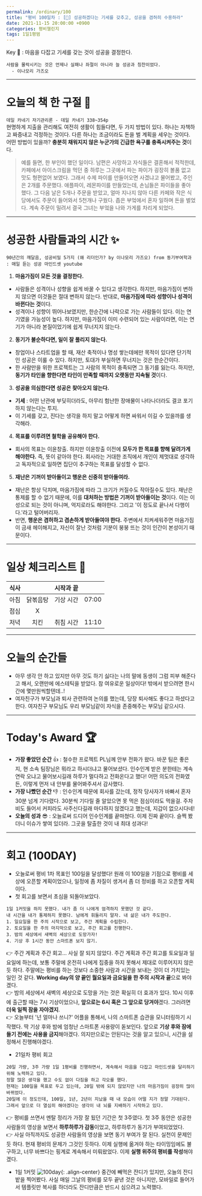 ```yaml
---
permalink: /ordinary/100
title: "평비 100일차 : [💯] 성공하겠다는 기세를 갖추고, 성공을 겸허히 수용하라"
date: 2021-11-15 20:00:00 +0900
categories: 평비챌린지
tags: 1일1평범
---  
```

Key 🔑 : 마음을 다잡고 기세를 갖는 것이 성공을 결정한다.  
```
사람을 몰락시키는 것은 언제나 실패나 좌절이 아니라 늘 성공과 칭찬이었다.
  - 이나모리 가즈오
```

---
# 오늘의 책 한 구절 📕
`데일 카네기 자기관리론 - 데일 카네기 338~354p`  
현명하게 지출을 관리해도 여전히 생활이 힘들다면, 두 가지 방법이 있다. 하나는 자책하고 짜증내고 걱정하는 것이다. 다른 하나는 조금이라도 돈을 벌 계획을 세우는 것이다. 어떤 방법이 있을까? **충분히 채워지지 않은 누군가의 긴급한 욕구를 충족시켜주는 것**이다.  
> 예를 들면, 한 부인이 했던 일이다. 남편은 사망하고 자식들은 결혼해서 적적한데, 카페에서 아이스크림을 먹던 중 하루는 그곳에서 파는 파이가 굉장히 볼품 없고 맛도 형편없어 보였다. 그래서 수제 파이를 만들어오면 사겠냐고 물어봤고, 주인은 2개를 주문했다. 애플파이, 레몬파이를 만들었는데, 손님들은 파이들을 좋아했다. 그 다음 날은 5개나 주문을 받았고, 얼마 지나지 않아 다른 카페와 작은 식당에서도 주문이 들어와서 5천개나 구웠다. 좁은 부엌에서 혼자 일하며 돈을 벌었다. 계속 주문이 밀려서 결국 그녀는 부엌을 나와 가게를 차리게 되었다.  

---
# 성공한 사람들과의 시간 ✨
`90년간의 깨달음, 성공비밀 5가지 (왜 리더인가? by 이나모리 가즈오) from 동기부여학과 : 매일 듣는 성공 마인드셋 youtube`  
1. **마음가짐이 모든 것을 결정한다.**
  - 사람들은 성격이나 성향을 쉽게 바꿀 수 있다고 생각한다. 하지만, 마음가짐이 변하지 않으면 이것들은 절대 변하지 않는다. 반대로, **마음가짐에 따라 성향이나 성격이 바뀐다는 것**이다.  
  - 성격이나 성향이 뛰어나보였지만, 한순간에 나락으로 가는 사람들이 있다. 이는 연기였을 가능성이 높다. 하지만, 마음가짐이 이미 수련되어 있는 사람이라면, 이는 연기가 아니라 본질이었기에 쉽게 무너지지 않는다.
2. **동기가 불순하다면, 일이 잘 풀리지 않는다.**
  - 창업이나 스타트업을 할 때, 재산 축적이나 명성 쌓는데에만 목적이 있다면 단기적인 성공은 이룰 수 있다. 하지만, 토대가 부실하면 무너지는 것은 한순간이다.
  - 한 사람만을 위한 프로젝트는 그 사람의 목적이 충족되면 그 동기를 잃는다. 하지만, **동기가 타인을 향한다면 타인이 만족할 때까지 오랫동안 지속될 것**이다.
3. **성공을 의심한다면 성공은 찾아오지 않는다.**
  - **기세** : 어떤 난관에 부딪히더라도, 아무리 험난한 장애물이 나타나더라도 결코 포기하지 않는다는 투지.
  - 이 기세를 갖고, 진다는 생각을 하지 말고 어떻게 하면 싸워서 이길 수 있을까를 생각해라.
4. **목표를 이루려면 철학을 공유해야 한다.**
  - 회사의 목표는 이윤창출. 하지만 이윤창출 이전에 **모두가 한 목표를 향해 달려가게 해야한다.** 즉, 뜻이 같아야 한다. 회사라는 거대한 조직에서 개인이 제멋대로 생각하고 독자적으로 일하면 집단이 추구하는 목표를 달성할 수 없다.
5. **재난은 기꺼이 받아들이고 행운은 신중히 받아들여라.**
  - 재난은 항상 닥치며, 마음가짐에 따라 그 크기가 커질수도 작아질수도 있다. 재난은 통제를 할 수 없기 때문에, 이를 **대처하는 방법은 기꺼이 받아들이는 것**이다. 이는 이성으로 되는 것이 아니며, 억지로라도 해야한다. 그리고 '이 정도로 끝나서 다행이다.'라고 털어버리자.
  - 반면, **행운은 겸허하고 겸손하게 받아들여야 한다.** 주변에서 치켜세워주면 마음가짐이 금새 헤이해지고, 자신이 잘난 것처럼 기분이 붕붕 뜨는 것이 인간이 본성이기 때문이다.

---
# 일상 체크리스트 📃

| 식사 |  | 시작과 끝 |  |
|:----:|:----:|:----:|:----:|
| 아침 | 닭볶음탕 | 기상 시간 | 07:00 |
| 점심 | X |  |  |
| 저녁 | 치킨 | 취침 시간 | 11:10 |

---
# 오늘의 순간들
- 아무 생각 안 하고 있지만 아무 것도 하기 싫다는 나의 말에 동생이 그럼 피부 해준다고 해서, 오랜만에 에스테틱을 받았다. 참 여유로운 일상이다! 밖에서 받으려면 한시간에 몇만원씩할텐데..!
- 여자친구가 부모님과 퇴사 관련하여 논의를 했는데, 당장 퇴사해도 좋다고 하셨다고 한다. 여자친구 부모님도 우리 부모님같이 자식을 존중해주는 부모님 같으시다.

---
# Today's Award 🏆
- **가장 좋았던 순간** 👍 : 철수한 프로젝트 PL님께 안부 전화가 왔다. 바꾼 팀은 좋은 지, 현 소속 팀장님은 뭐라고 하시더냐고 물어보셨다. 인수인계 받은 분한테는 계속 연락 오냐고 물어보시길래 하루가 멀다하고 전화온다고 했다! 어떤 의도의 전화였든, 이렇게 먼저 내 안부를 물어봐주셔서 감사했다.
- **가장 나빴던 순간** 👎 : 인수인계 때문에 회사를 갔는데, 정작 당사자가 바빠서 혼자 30분 넘게 기다렸다. 30분씩 기다릴 줄 알았으면 못 먹은 점심이라도 먹을걸. 주차비도 들어서 커피라도 사주신다길래 마다하지 않겠다고 했는데, 지갑이 없으시다네!
- **오늘의 성과** 😎 : 오늘로써 드디어 인수인계를 끝마쳤다. 이제 진짜 끝이다. 슬쩍 봤더니 이슈가 쌓여 있더라. 그곳을 탈출한 것이 내 최대 성과다!

---
# 회고 (100DAY)
- 오늘로써 평비 1차 목표인 100일을 달성했다! 원래 이 100일을 기점으로 평비를 세상에 오픈할 계획이었으나, 일정에 좀 차질이 생겨서 좀 더 정비를 하고 오픈할 계획이다.
- 첫 회고를 보면서 초심을 되돌아보았다.
```
1일 1커밋을 하지 못했다. 내가 좀 더 나에게 엄격하지 못했던 것 같다.
내 시간을 내가 통제하지 못했다. 남에게 휘둘리지 말자. 내 삶은 내가 주도한다.
1. 일요일을 한 주의 시작으로 보고, 주간 계획을 수립한다.
2. 토요일을 한 주의 마지막으로 보고, 주간 회고를 진행한다.
3. 밤의 세상에서 새벽의 세상으로 도망가자!
4. 기상 후 1시간 동안 스마트폰 보지 않기.
```
  👉 주간 계획과 주간 회고... 사실 잘 되지 않았다. 주간 계획과 주간 회고를 토요일과 일요일에 하는데, 보통 주말에 온전히 나에게 집중을 하지 못해서 제대로 이루어지지 않은 듯 하다. 주말에는 평비를 하는 것보다 소중한 사람과 시간을 보내는 것이 더 가치있는 일인 것 같다. **Working day의 양 끝인 월요일과 금요일을 한 주의 시작과 끝**으로 봐야겠다.  
  👉 밤의 세상에서 새벽의 세상으로 도망을 가는 것은 확실히 더 효과가 있다. 10시 이후에 출근할 때는 7시 기상이었으나, **앞으로는 6시 혹은 그 앞으로 당겨야**겠다. 그러려면 **더욱 일찍 잠을 자야겠지**.  
  👉 오늘부터 '넌 얼마나 쓰니?' 어플을 통해서, 나의 스마트폰 습관을 모니터링하기 시작했다. 딱 기상 후와 밤에 엄청난 스마트폰 사용량이 돋보인다. 앞으로 **기상 후와 잠에 들기 전에는 사용을 금지**해야겠다. 의지만으로는 안된다는 것을 알고 있으니, 시간을 설정해서 진행해야겠다.

- 21일차 평비 회고
```
20일 가량, 3주 가량 1일 1평비를 진행하면서, 계속해서 마음을 다잡고 마인드셋을 달리하기 위해 노력하고 있다.
정말 많은 생각을 했고 수도 없이 다짐을 하고 각오를 했다.
현재는 100일을 목표로 두고 있는데, 20일 밖에 되지 않았지만 나의 마음가짐이 굉장히 많이 바뀌었다.
20일에 이 정도인데, 100일, 1년, 2년이 지났을 때 내 모습이 어떨 지가 정말 기대된다.
그래서 앞으로 더 열심히 해야겠다는 생각이 내 뇌를 지배하기 시작하고 있다.
```
  👉 평비를 쓰면서 멘탈 정리가 가장 잘 됬던 기간은 첫 3주였다. 첫 3주 동안은 성공한 사람들의 영상을 보면서 **하루하루가 감동**이었고, 하루하루가 동기가 부여되었었다.  
  👉 사실 아직까지도 성공한 사람들의 영상을 보면 동기 부여가 잘 된다. 실천이 문제인 듯 하다. 현재 평비의 문제가 그것인 듯하다. 이제 실행에 옮겨야 하는 타이밍임에도 불구하고, 너무 바쁘다는 핑계로 계속해서 미뤄왔었다. 이제 **실행 위주의 평비를 작성**해야겠다.  

- 1일 1커밋
![100day][100day]{: .align-center}
중간에 빼먹은 잔디가 있지만, 오늘의 잔디밭을 찍어봤다. 사실 매일 그날의 평비를 모두 끝낸 것은 아니지만, 모바일로 들어가서 템플릿만 복사를 하더라도 잔디만큼은 반드시 심으려고 노력했다.

[100day]: ../../assets/images/post/Ordinary/1D1C_100DAY.png